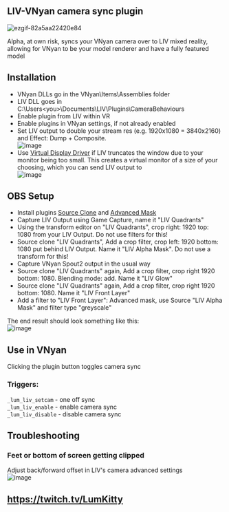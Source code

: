 ## LIV-VNyan camera sync plugin

![ezgif-82a5aa22420e84](https://github.com/user-attachments/assets/dcdc99ee-3f80-4e9f-bb56-4fcd5e13ef3b)

Alpha, at own risk, syncs your VNyan camera over to LIV mixed reality, allowing for VNyan to be your model renderer and have a fully featured model

## Installation  
* VNyan DLLs go in the VNyan\Items\Assemblies folder  
* LIV DLL goes in C:\Users\<you>\Documents\LIV\Plugins\CameraBehaviours  
* Enable plugin from LIV within VR  
* Enable plugins in VNyan settings, if not already enabled  
* Set LIV output to double your stream res (e.g. 1920x1080 = 3840x2160) and Effect: Dump + Composite.  
![image](https://github.com/user-attachments/assets/f23fd6c9-fea4-4aca-a71c-60b4bcf9a386)
* Use [Virtual Display Driver](https://github.com/VirtualDrivers/Virtual-Display-Driver) if LIV truncates the window due to your monitor being too small. This creates a virtual monitor of a size of your choosing, which you can send LIV output to  
![image](https://github.com/user-attachments/assets/6eba1d67-3951-4e32-8e40-46c33564a0e5)

## OBS Setup
* Install plugins [Source Clone](https://obsproject.com/forum/resources/source-clone.1632/) and [Advanced Mask](https://obsproject.com/forum/resources/advanced-masks.1856/)  
* Capture LIV Output using Game Capture, name it "LIV Quadrants"  
* Using the transform editor on "LIV Quadrants", crop right: 1920 top: 1080 from your LIV Output. Do not use filters for this!  
* Source clone "LIV Quadrants", Add a crop filter, crop left: 1920 bottom: 1080 put behind LIV Output. Name it "LIV Alpha Mask". Do not use a transform for this!  
* Capture VNyan Spout2 output in the usual way  
* Source clone "LIV Quadrants" again, Add a crop filter, crop right 1920 bottom: 1080. Blending mode: add. Name it "LIV Glow"  
* Source clone "LIV Quadrants" again, Add a crop filter, crop right 1920 bottom: 1080. Name it "LIV Front Layer"
* Add a filter to "LIV Front Layer": Advanced mask, use Source "LIV Alpha Mask" and filter type "greyscale"  

The end result should look something like this:  
![image](https://github.com/user-attachments/assets/112250d1-3203-4a98-a06d-a98a56ece377)

## Use in VNyan
Clicking the plugin button toggles camera sync  
### Triggers:  
```_lum_liv_setcam``` - one off sync  
```_lum_liv_enable``` - enable camera sync  
```_lum_liv_disable``` - disable camera sync  

## Troubleshooting
### Feet or bottom of screen getting clipped  
Adjust back/forward offset in LIV's camera advanced settings  
![image](https://github.com/user-attachments/assets/d5d2ff5d-146f-429b-8996-0d1c3972cbaa)


## https://twitch.tv/LumKitty
